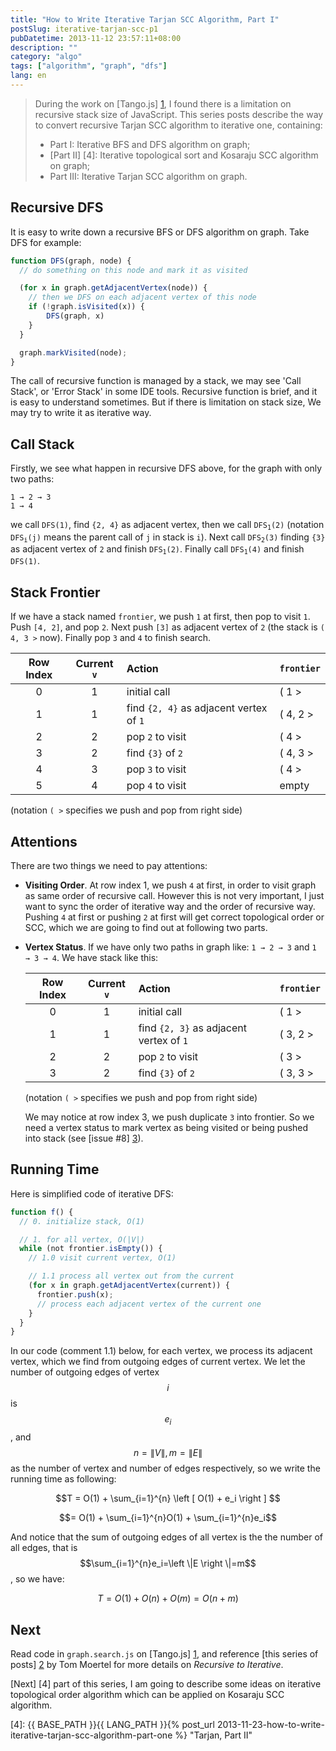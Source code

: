 ```yaml
---
title: "How to Write Iterative Tarjan SCC Algorithm, Part I"
postSlug: iterative-tarjan-scc-p1
pubDatetime: 2013-11-12 23:57:11+08:00
description: ""
category: "algo"
tags: ["algorithm", "graph", "dfs"]
lang: en
---
```


> During the work on [Tango.js] [1],
> I found there is a limitation on recursive stack size of JavaScript.
> This series posts describe the way to
> convert recursive Tarjan SCC algorithm to iterative one, containing:
>
> - Part I: Iterative BFS and DFS algorithm on graph;
> - [Part II] [4]: Iterative topological sort and Kosaraju SCC algorithm on graph;
> - Part III: Iterative Tarjan SCC algorithm on graph.

## Recursive DFS

It is easy to write down a recursive BFS or DFS algorithm on graph. Take DFS for example:

```javascript
function DFS(graph, node) {
  // do something on this node and mark it as visited

  (for x in graph.getAdjacentVertex(node)) {
    // then we DFS on each adjacent vertex of this node
    if (!graph.isVisited(x)) {
        DFS(graph, x)
    }
  }

  graph.markVisited(node);
}
```

The call of recursive function is managed by a stack,
we may see 'Call Stack', or 'Error Stack' in some IDE tools.
Recursive function is brief, and it is easy to understand sometimes.
But if there is limitation on stack size, We may try to write it as iterative way.

## Call Stack

Firstly, we see what happen in recursive DFS above, for the graph with only two paths:

```
1 → 2 → 3
1 → 4
```

we call `DFS(1)`, find `{2, 4}` as adjacent vertex, then we call <code>DFS<sub>1</sub>(2)</code>
(notation <code>DFS<sub>i</sub>(j)</code> means the parent call of `j` in stack is `i`).
Next call <code>DFS<sub>2</sub>(3)</code> finding `{3}` as adjacent vertex of `2`
and finish <code>DFS<sub>1</sub>(2)</code>.
Finally call <code>DFS<sub>1</sub>(4)</code> and finish `DFS(1)`.

## Stack Frontier

If we have a stack named `frontier`, we push `1` at first,
then pop to visit `1`. Push `[4, 2]`, and pop `2`.
Next push `[3]` as adjacent vertex of `2` (the stack is `( 4, 3 >` now).
Finally pop `3` and `4` to finish search.

| Row Index | Current `v` | Action                                  | `frontier` |
| :-------: | :---------: | :-------------------------------------- | :--------- |
|     0     |      1      | initial call                            | ( 1 >      |
|     1     |      1      | find `{2, 4}` as adjacent vertex of `1` | ( 4, 2 >   |
|     2     |      2      | pop `2` to visit                        | ( 4 >      |
|     3     |      2      | find `{3}` of `2`                       | ( 4, 3 >   |
|     4     |      3      | pop `3` to visit                        | ( 4 >      |
|     5     |      4      | pop `4` to visit                        | empty      |

(notation `( >` specifies we push and pop from right side)

## Attentions

There are two things we need to pay attentions:

- **Visiting Order**. At row index 1, we push `4` at first,
  in order to visit graph as same order of recursive call.
  However this is not very important,
  I just want to sync the order of iterative way and the order of recursive way.
  Pushing `4` at first or pushing `2` at first will get correct topological order or SCC,
  which we are going to find out at following two parts.
- **Vertex Status**. If we have only two paths in graph like: `1 → 2 → 3` and `1 → 3 → 4`.
  We have stack like this:

  | Row Index | Current `v` | Action                                  | `frontier` |
  | :-------: | :---------: | :-------------------------------------- | :--------- |
  |     0     |      1      | initial call                            | ( 1 >      |
  |     1     |      1      | find `{2, 3}` as adjacent vertex of `1` | ( 3, 2 >   |
  |     2     |      2      | pop `2` to visit                        | ( 3 >      |
  |     3     |      2      | find `{3}` of `2`                       | ( 3, 3 >   |

  (notation `( >` specifies we push and pop from right side)

  We may notice at row index 3, we push duplicate `3` into frontier.
  So we need a vertex status to mark vertex as being visited
  or being pushed into stack (see [issue #8] [3]).

## Running Time

Here is simplified code of iterative DFS:

```javascript
function f() {
  // 0. initialize stack, O(1)

  // 1. for all vertex, O(|V|)
  while (not frontier.isEmpty()) {
    // 1.0 visit current vertex, O(1)

    // 1.1 process all vertex out from the current
    (for x in graph.getAdjacentVertex(current)) {
      frontier.push(x);
      // process each adjacent vertex of the current one
    }
  }
}
```

In our code (comment 1.1) below, for each vertex, we process its adjacent vertex,
which we find from outgoing edges of current vertex.
We let the number of outgoing edges of vertex $$i$$ is $$e_i$$,
and $$n=\|V\|, m=\|E\|$$ as the number of vertex and number of edges respectively,
so we write the running time as following:

$$T = O(1) + \sum_{i=1}^{n} \left [ O(1) + e_i \right ] $$

$$= O(1) + \sum_{i=1}^{n}O(1) + \sum_{i=1}^{n}e_i$$

And notice that the sum of outgoing edges of all vertex is the the number of all edges,
that is $$\sum_{i=1}^{n}e_i=\left \|E \right \|=m$$, so we have:

$$T=O(1)+O(n)+O(m)=O(n+m)$$

## Next

Read code in `graph.search.js` on [Tango.js] [1],
and reference [this series of posts] [2] by Tom Moertel
for more details on _Recursive to Iterative_.

[Next] [4] part of this series, I am going to describe some ideas on
iterative topological order algorithm which can be applied on Kosaraju SCC algorithm.

[1]: https://github.com/scozv/tango "Tango.js"
[2]: http://blog.moertel.com/posts/2013-05-11-recursive-to-iterative.html "Recursive to Iterative by Tom Moertel"
[3]: https://github.com/scozv/algo-js/issues/8 "Issue 8"

[4]: {{ BASE_PATH }}{{ LANG_PATH }}{% post_url 2013-11-23-how-to-write-iterative-tarjan-scc-algorithm-part-one %} "Tarjan, Part II"
